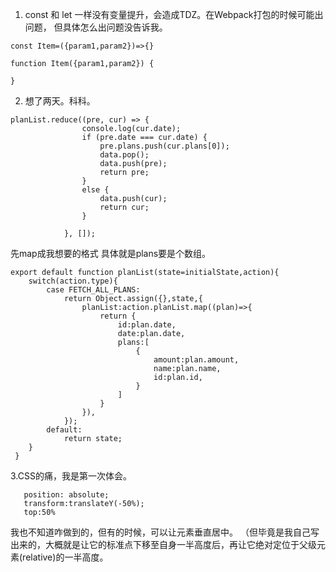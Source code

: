 1. const 和 let 一样没有变量提升，会造成TDZ。在Webpack打包的时候可能出问题，
但具体怎么出问题没告诉我。
```
const Item=({param1,param2})=>{}

function Item({param1,param2}) {

}
```

2. 想了两天。科科。
```
planList.reduce((pre, cur) => {
                console.log(cur.date);
                if (pre.date === cur.date) {
                    pre.plans.push(cur.plans[0]);
                    data.pop();
                    data.push(pre);
                    return pre;
                }
                else {
                    data.push(cur);
                    return cur;
                }

            }, []);

```
先map成我想要的格式 具体就是plans要是个数组。
```
export default function planList(state=initialState,action){
	switch(action.type){
		case FETCH_ALL_PLANS:
			return Object.assign({},state,{
				planList:action.planList.map((plan)=>{
					return {
						id:plan.date,
						date:plan.date,
						plans:[
							{
								amount:plan.amount,
								name:plan.name,
								id:plan.id,
							}
						]
					}
				}),
			});
		default:
			return state;
	}
 }

 ```

 3.CSS的痛，我是第一次体会。

 ```
    position: absolute;
    transform:translateY(-50%);
    top:50%
 ```

 我也不知道咋做到的，但有的时候，可以让元素垂直居中。
 （但毕竟是我自己写出来的，大概就是让它的标准点下移至自身一半高度后，再让它绝对定位于父级元素(relative)的一半高度。
